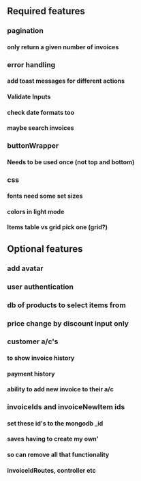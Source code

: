 ## Required features

### pagination

#### only return a given number of invoices

### error handling

#### add toast messages for different actions

#### Validate Inputs

<!-- ### dates -->

<!-- #### date logic creation date + paymentTerms -->

#### check date formats too

<!-- ### filter -->

<!-- #### filter invoices by payment status -->

#### maybe search invoices

### buttonWrapper

#### Needs to be used once (not top and bottom)

### css

#### fonts need some set sizes

#### colors in light mode

#### Items table vs grid pick one (grid?)

## Optional features

### add avatar

### user authentication

### db of products to select items from

### price change by discount input only

### customer a/c's

#### to show invoice history

#### payment history

#### ability to add new invoice to their a/c

### invoiceIds and invoiceNewItem ids

#### set these id's to the mongodb \_id

#### saves having to create my own'

#### so can remove all that functionality

#### invoiceIdRoutes, controller etc
